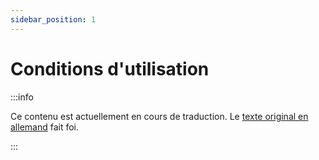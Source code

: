 ```yaml
---
sidebar_position: 1
---
```


# Conditions d'utilisation

:::info

Ce contenu est actuellement en cours de traduction. Le [texte original en allemand](https://opendatadocs.meteoswiss.ch/de/general/terms-of-use) fait foi.

:::

<!--

## 1. Publication de données météorologiques et climatologiques
L'Office fédéral de météorologie et de climatologie MétéoSuisse publie les données qu'il collecte ou produit dans l'exécution de leurs tâches légales ([art. 10, al. 1, LMETA](https://www.fedlex.admin.ch/eli/cc/2023/682/fr#art_10)).

Les données sont mises en ligne gratuitement, en temps utile, sous une forme lisible par machine et dans un format ouvert ([art. 10, al. 4, LMETA](https://www.fedlex.admin.ch/eli/cc/2023/682/fr#art_10)).

MétéoSuisse utilise pour la publication l'[infrastructure fédérale de données géographiques IFDG](https://www.geo.admin.ch/fr/impressum-responsabilites-et-contacts), qui est exploitée par l'Office fédéral de topographie swisstopo. Voir à ce sujet le chapitre [4. Utilisation de l'infrastructure](#4--utilisation-de-l-infrastructure). 



## 2. Droits d'utilisation des données
Les données ouvertes de MétéoSuisse peuvent être réutilisées sans restriction ([art. 10, al. 4, LMETA](https://www.fedlex.admin.ch/eli/cc/2023/682/fr#art_10)); la source doit être indiquée lors de la reproduction ou de la diffusion des données (Quelle: MeteoSchweiz; Source: MétéoSuisse; Fonte: MeteoSvizzera; Source: MeteoSwiss) (cf. [art. 5, al. 1, let. a, OSM](https://www.fedlex.admin.ch/eli/cc/2024/452/fr#art_5)). 

...


## 3. Exclusion de garantie et de responsabilité
...


## 4. Utilisation de l'infrastructure
...

-->

